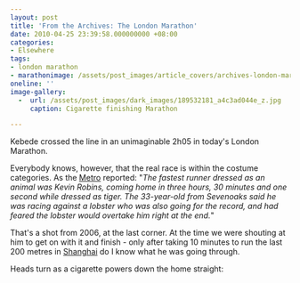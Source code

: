 ```yaml
---
layout: post
title: 'From the Archives: The London Marathon'
date: 2010-04-25 23:39:58.000000000 +08:00
categories:
- Elsewhere
tags:
- london marathon
- marathonimage: /assets/post_images/article_covers/archives-london-marathon-full.jpg
oneline: ''
image-gallery:
  -  url: /assets/post_images/dark_images/189532181_a4c3ad044e_z.jpg
     caption: Cigarette finishing Marathon

---
```

Kebede crossed the line in an unimaginable 2h05 in today's London Marathon.

Everybody knows, however, that the real race is within the costume categories. As the <a href="http://www.metro.co.uk/news/823216-thousands-brave-rain-to-run-london-marathon">Metro</a> reported: "<em>The fastest runner dressed as an animal was Kevin Robins, coming home in three hours, 30 minutes and one second while dressed as tiger. The 33-year-old from Sevenoaks said he was racing against a lobster who was also going for the record, and had feared the lobster would overtake him right at the end.</em>"  

That's a shot from 2006, at the last corner. At the time we were shouting at him to get on with it and finish - only after taking 10 minutes to run the last 200 metres in <a href="http://www.triplefivedrew.com/?p=411">Shanghai</a> do I know what he was going through.

Heads turn as a cigarette powers down the home straight:

